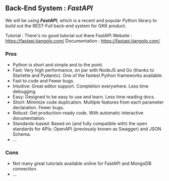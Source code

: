 ## Back-End System : *FastAPI*
We will be using ***FastAPI***, which is a recent and popular Python library to build out the REST-Full back-end system for GKK product.

Tutorial : There's no good tutorial out there
FastAPI Website : https://fastapi.tiangolo.com/
Documentation : https://fastapi.tiangolo.com/

### Pros
- Python is short and simple and to the point. 
- Fast: Very high performance, on par with NodeJS and Go (thanks to Starlette and Pydantic). One of the fastest Python frameworks available.
- Fast to code and Fewer bugs.
- Intuitive: Great editor support. Completion everywhere. Less time debugging.
- Easy: Designed to be easy to use and learn. Less time reading docs.
- Short: Minimize code duplication. Multiple features from each parameter declaration. Fewer bugs.
- Robust: Get production-ready code. With automatic interactive documentation.
- Standards-based: Based on (and fully compatible with) the open standards for APIs: OpenAPI (previously known as Swagger) and JSON Schema.
- ...


### Cons
- Not many great tutorials available online for FastAPI and MongoDB connection.
- ...
